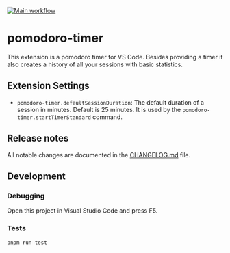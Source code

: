 [![Main workflow](https://github.com/PatrikTrefil/pomodoro-timer-vscode/actions/workflows/main.yml/badge.svg)](https://github.com/PatrikTrefil/pomodoro-timer-vscode/actions/workflows/main.yml)

# pomodoro-timer

This extension is a pomodoro timer for VS Code. Besides providing a timer it
also creates a history of all your sessions with basic statistics.

## Extension Settings

- `pomodoro-timer.defaultSessionDuration`: The default duration of a session in
  minutes. Default is 25 minutes. It is used by the
  `pomodoro-timer.startTimerStandard` command.

## Release notes

All notable changes are documented in the [CHANGELOG.md](CHANGELOG.md) file.

## Development

### Debugging

Open this project in Visual Studio Code and press F5.

### Tests

```
pnpm run test
```
